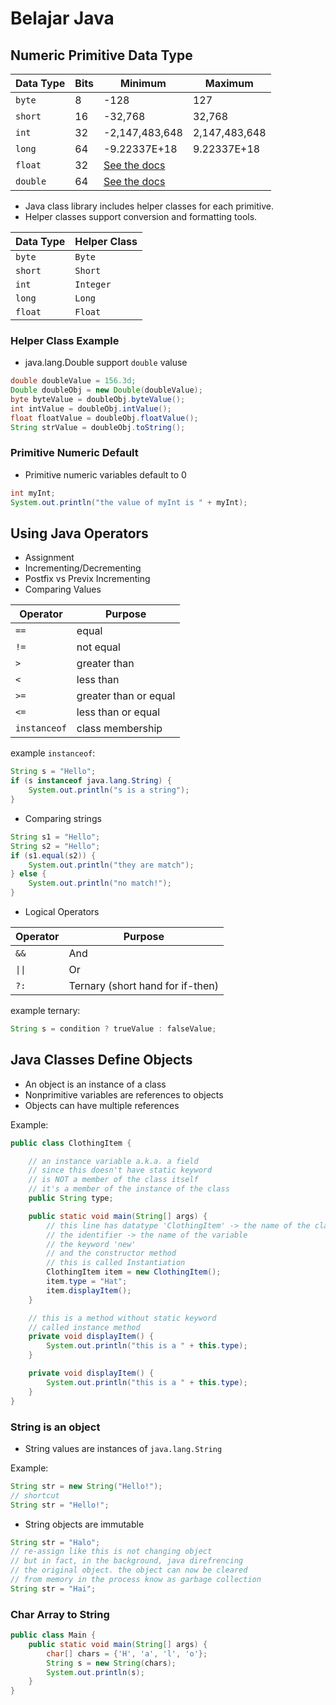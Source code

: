 # Belajar Java

## Numeric Primitive Data Type

| Data Type | Bits | Minimum                                                                         | Maximum       |
| --------- | ---- | ------------------------------------------------------------------------------- | ------------- |
| `byte`    | 8    | -128                                                                            | 127           |
| `short`   | 16   | -32,768                                                                         | 32,768        |
| `int`     | 32   | -2,147,483,648                                                                  | 2,147,483,648 |
| `long`    | 64   | -9.22337E+18                                                                    | 9.22337E+18   |
| `float`   | 32   | [See the docs](https://docs.oracle.com/javase/8/docs/api/java/lang/Float.html)  |
| `double`  | 64   | [See the docs](https://docs.oracle.com/javase/8/docs/api/java/lang/Double.html) |

- Java class library includes helper classes for each primitive.
- Helper classes support conversion and formatting tools.

| Data Type | Helper Class |
| --------- | ------------ |
| `byte`    | `Byte`       |
| `short`   | `Short`      |
| `int`     | `Integer`    |
| `long`    | `Long`       |
| `float`   | `Float`      |

### Helper Class Example

- java.lang.Double support `double` valuse

```java
double doubleValue = 156.3d;
Double doubleObj = new Double(doubleValue);
byte byteValue = doubleObj.byteValue();
int intValue = doubleObj.intValue();
float floatValue = doubleObj.floatValue();
String strValue = doubleObj.toString();
```

### Primitive Numeric Default

- Primitive numeric variables default to 0

```java
int myInt;
System.out.println("the value of myInt is " + myInt);
```

## Using Java Operators

- Assignment
- Incrementing/Decrementing
- Postfix vs Previx Incrementing
- Comparing Values

| Operator     | Purpose               |
| ------------ | --------------------- |
| `==`         | equal                 |
| `!=`         | not equal             |
| `>`          | greater than          |
| `<`          | less than             |
| `>=`         | greater than or equal |
| `<=`         | less than or equal    |
| `instanceof` | class membership      |

example `instanceof`:

```java
String s = "Hello";
if (s instanceof java.lang.String) {
    System.out.println("s is a string");
}
```

- Comparing strings

```java
String s1 = "Hello";
String s2 = "Hello";
if (s1.equal(s2)) {
    System.out.println("they are match");
} else {
    System.out.println("no match!");
}
```

- Logical Operators

| Operator | Purpose                          |
| -------- | -------------------------------- |
| `&&`     | And                              |
| `\|\|`   | Or                               |
| `?:`     | Ternary (short hand for if-then) |

example ternary:

```java
String s = condition ? trueValue : falseValue;
```

## Java Classes Define Objects

- An object is an instance of a class
- Nonprimitive variables are references to objects
- Objects can have multiple references

Example:

```java
public class ClothingItem {

    // an instance variable a.k.a. a field
    // since this doesn't have static keyword
    // is NOT a member of the class itself
    // it's a member of the instance of the class
    public String type;

    public static void main(String[] args) {
        // this line has datatype 'ClothingItem' -> the name of the class
        // the identifier -> the name of the variable
        // the keyword 'new'
        // and the constructor method
        // this is called Instantiation
        ClothingItem item = new ClothingItem();
        item.type = "Hat";
        item.displayItem();
    }

    // this is a method without static keyword
    // called instance method
    private void displayItem() {
        System.out.println("this is a " + this.type);
    }

    private void displayItem() {
        System.out.println("this is a " + this.type);
    }
}

```

### String is an object

- String values are instances of `java.lang.String`

Example:

```java
String str = new String("Hello!");
// shortcut
String str = "Hello!";
```

- String objects are immutable

```java
String str = "Halo";
// re-assign like this is not changing object
// but in fact, in the background, java direfrencing
// the original object. the object can now be cleared
// from memory in the process know as garbage collection
String str = "Hai";
```

### Char Array to String

```java
public class Main {
    public static void main(String[] args) {
        char[] chars = {'H', 'a', 'l', 'o'};
        String s = new String(chars);
        System.out.println(s);
    }
}
```
